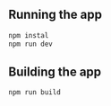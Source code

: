 



## Running the app

```bash
npm instal
npm run dev
```

## Building the app

```bash
npm run build
```
